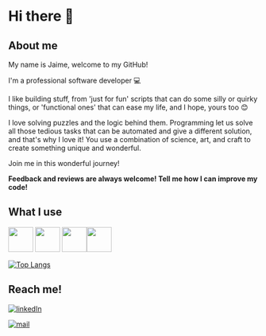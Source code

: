 # Hi there 👋

## About me 

My name is Jaime, welcome to my GitHub!

I'm a professional software developer :computer:

I like building stuff, from 'just for fun' scripts that can do some silly or quirky things, or 'functional ones' that can ease my life,
and I hope, yours too :blush:

I love solving puzzles and the logic behind them. Programming let us solve all those tedious tasks that can be automated and give a different solution, and that's
why I love it! You use a combination of science, art, and craft to create something unique and wonderful.

Join me in this wonderful journey!

**Feedback and reviews are always welcome! Tell me how I can improve my code!**

## What I use

[<img src="https://cdn.jsdelivr.net/gh/devicons/devicon@latest/icons/python/python-original.svg" width="50" height="50"/>](https://www.python.org/)
[<img src="https://cdn.jsdelivr.net/gh/devicons/devicon@latest/icons/scala/scala-original.svg" width="50" height="50"/>](https://www.scala-lang.org/)
[<img src="https://cdn.jsdelivr.net/gh/devicons/devicon@latest/icons/rust/rust-original.svg" width="50" height="50"/>](https://www.rust-lang.org/)[<img src="https://cdn.jsdelivr.net/gh/devicons/devicon@latest/icons/java/java-original.svg" width="50" height="50"/>](https://www.java.com/)

[![Top Langs](https://github-readme-stats.vercel.app/api/top-langs/?username=Jaime-alv&layout=compact&theme=swift&hide=html,css)](https://github.com/anuraghazra/github-readme-stats)

## Reach me!

[![linkedIn](https://img.shields.io/badge/LinkedIn-0A66C2?style=for-the-badge&logo=LinkedIn&logoColor=white)](https://www.linkedin.com/in/jaime-alvarez-fdz/)

[![mail](https://img.shields.io/badge/gmail-EA4335?style=for-the-badge&logo=Gmail&logoColor=white)](mailto:jaime.af.git@gmail.com)


<!--
**Jaime-alv/Jaime-alv** is a ✨ _special_ ✨ repository because its `README.md` (this file) appears on your GitHub profile.

Here are some ideas to get you started:

- 🔭 I’m currently working on ...
- 🌱 I’m currently learning ...
- 👯 I’m looking to collaborate on ...
- 🤔 I’m looking for help with ...
- 💬 Ask me about ...
- 📫 How to reach me: ...
- 😄 Pronouns: ...
- ⚡ Fun fact: ...
-->
